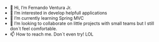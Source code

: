 - 👋 Hi, I’m Fernando Ventura Jr.
- 👀 I’m interested in develop helpfull applications
- 🌱 I’m currently learning Spring MVC
- 💞️ I’m looking to collaborate on little projects with small teams but I still don´t feel comfortable.
- 📫 How to reach me. Don´t even try! LOL

<!---
fventurajr/fventurajr is a ✨ special ✨ repository because its `README.md` (this file) appears on your GitHub profile.
You can click the Preview link to take a look at your changes.
--->
